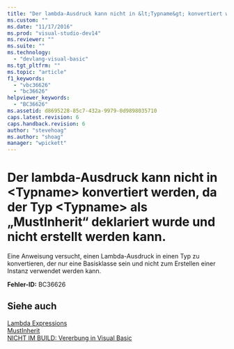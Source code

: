 ```yaml
---
title: "Der lambda-Ausdruck kann nicht in &lt;Typname&gt; konvertiert werden, da der Typ &lt;Typname&gt; als „MustInherit“ deklariert wurde und nicht erstellt werden kann. | Microsoft Docs"
ms.custom: ""
ms.date: "11/17/2016"
ms.prod: "visual-studio-dev14"
ms.reviewer: ""
ms.suite: ""
ms.technology: 
  - "devlang-visual-basic"
ms.tgt_pltfrm: ""
ms.topic: "article"
f1_keywords: 
  - "vbc36626"
  - "bc36626"
helpviewer_keywords: 
  - "BC36626"
ms.assetid: d8695228-85c7-432a-9979-0d9898035710
caps.latest.revision: 6
caps.handback.revision: 6
author: "stevehoag"
ms.author: "shoag"
manager: "wpickett"
---
```

# Der lambda-Ausdruck kann nicht in &lt;Typname&gt; konvertiert werden, da der Typ &lt;Typname&gt; als „MustInherit“ deklariert wurde und nicht erstellt werden kann.
Eine Anweisung versucht, einen Lambda\-Ausdruck in einen Typ zu konvertieren, der nur eine Basisklasse sein und nicht zum Erstellen einer Instanz verwendet werden kann.  
  
 **Fehler\-ID:** BC36626  
  
## Siehe auch  
 [Lambda Expressions](../../visual-basic/programming-guide/language-features/procedures/lambda-expressions.md)   
 [MustInherit](../../visual-basic/language-reference/modifiers/mustinherit.md)   
 [NICHT IM BUILD: Vererbung in Visual Basic](http://msdn.microsoft.com/de-de/e5e6e240-ed31-4657-820c-079b7c79313c)